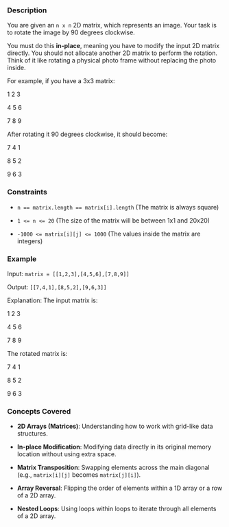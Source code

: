 ### Description
You are given an `n x n` 2D matrix, which represents an image. Your task is to rotate the image by 90 degrees clockwise.

You must do this **in-place**, meaning you have to modify the input 2D matrix directly. You should not allocate another 2D matrix to perform the rotation. Think of it like rotating a physical photo frame without replacing the photo inside.

For example, if you have a 3x3 matrix:

1 2 3
4 5 6
7 8 9

After rotating it 90 degrees clockwise, it should become:

7 4 1
8 5 2
9 6 3


### Constraints
- `n == matrix.length == matrix[i].length` (The matrix is always square)
- `1 <= n <= 20` (The size of the matrix will be between 1x1 and 20x20)
- `-1000 <= matrix[i][j] <= 1000` (The values inside the matrix are integers)

### Example
Input: `matrix = [[1,2,3],[4,5,6],[7,8,9]]`
Output: `[[7,4,1],[8,5,2],[9,6,3]]`

Explanation: The input matrix is:

1 2 3
4 5 6
7 8 9

The rotated matrix is:

7 4 1
8 5 2
9 6 3


### Concepts Covered
- **2D Arrays (Matrices)**: Understanding how to work with grid-like data structures.
- **In-place Modification**: Modifying data directly in its original memory location without using extra space.
- **Matrix Transposition**: Swapping elements across the main diagonal (e.g., `matrix[i][j]` becomes `matrix[j][i]`).
- **Array Reversal**: Flipping the order of elements within a 1D array or a row of a 2D array.
- **Nested Loops**: Using loops within loops to iterate through all elements of a 2D array.
